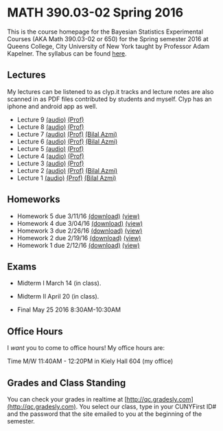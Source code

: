 # MATH 390.03-02 Spring 2016

This is the course homepage for the Bayesian Statistics Experimental Courses (AKA Math 390.03-02 or 650) for the Spring semester 2016 at Queens College, City University of New York taught by Professor Adam Kapelner. The syllabus can be found [here](https://raw.githubusercontent.com/kapelner/QC_Math_390.03-02_Spr_2016/master/syllabus/syllabus.pdf).

## Lectures

My lectures can be listened to as clyp.it tracks and lecture notes are also scanned in as PDF files contributed by students and myself. Clyp has an iphone and android app as well.

* Lecture 9 [(audio)](https://clyp.it/sdgprqba) [(Prof)](https://github.com/kapelner/QC_Math_390.03-02_Spr_2016/blob/master/lectures/lec09kap.pdf)
* Lecture 8 [(audio)](https://clyp.it/rpbeekhy) [(Prof)](https://github.com/kapelner/QC_Math_390.03-02_Spr_2016/blob/master/lectures/lec08kap.pdf)
* Lecture 7 [(audio)](https://clyp.it/lbe3cawg) [(Prof)](https://github.com/kapelner/QC_Math_390.03-02_Spr_2016/blob/master/lectures/lec07kap.pdf) [(Bilal Azmi)](https://github.com/kapelner/QC_Math_390.03-02_Spr_2016/blob/master/lectures/lec07ba.pdf)
* Lecture 6 [(audio)](https://clyp.it/okfpbdki) [(Prof)](https://github.com/kapelner/QC_Math_390.03-02_Spr_2016/blob/master/lectures/lec06kap.pdf) [(Bilal Azmi)](https://github.com/kapelner/QC_Math_390.03-02_Spr_2016/blob/master/lectures/lec06ba.pdf)
* Lecture 5 [(audio)](https://clyp.it/g0texiis) [(Prof)](https://github.com/kapelner/QC_Math_390.03-02_Spr_2016/blob/master/lectures/lec05kap.pdf)
* Lecture 4 [(audio)](https://clyp.it/1srsb14t) [(Prof)](https://github.com/kapelner/QC_Math_390.03-02_Spr_2016/blob/master/lectures/lec04kap.pdf)
* Lecture 3 [(audio)](https://clyp.it/fshu43qn) [(Prof)](https://github.com/kapelner/QC_Math_390.03-02_Spr_2016/blob/master/lectures/lec03kap.pdf)
* Lecture 2 [(audio)](https://clyp.it/epg3ptbh) [(Prof)](https://github.com/kapelner/QC_Math_390.03-02_Spr_2016/blob/master/lectures/lec02kap.pdf) [(Bilal Azmi)](https://github.com/kapelner/QC_Math_390.03-02_Spr_2016/blob/master/lectures/lec02ba.pdf)
* Lecture 1 [(audio)](https://clyp.it/pxhx0ple) [(Prof)](https://github.com/kapelner/QC_Math_390.03-02_Spr_2016/blob/master/lectures/lec01kap.pdf) [(Bilal Azmi)](https://github.com/kapelner/QC_Math_390.03-02_Spr_2016/blob/master/lectures/lec01ba.pdf)

## Homeworks

* Homework 5 due 3/11/16 [(download)](https://github.com/kapelner/QC_Math_390.03-02_Spr_2016/blob/master/homeworks/hw05/hw05.pdf?raw=true) [(view)](https://github.com/kapelner/QC_Math_390.03-02_Spr_2016/blob/master/homeworks/hw05/hw05.pdf)
* Homework 4 due 3/04/16 [(download)](https://github.com/kapelner/QC_Math_390.03-02_Spr_2016/blob/master/homeworks/hw04/hw04.pdf?raw=true) [(view)](https://github.com/kapelner/QC_Math_390.03-02_Spr_2016/blob/master/homeworks/hw04/hw04.pdf)
* Homework 3 due 2/26/16 [(download)](https://github.com/kapelner/QC_Math_390.03-02_Spr_2016/blob/master/homeworks/hw03/hw03.pdf?raw=true) [(view)](https://github.com/kapelner/QC_Math_390.03-02_Spr_2016/blob/master/homeworks/hw03/hw03.pdf)
* Homework 2 due 2/19/16 [(download)](https://github.com/kapelner/QC_Math_390.03-02_Spr_2016/blob/master/homeworks/hw02/hw02.pdf?raw=true) [(view)](https://github.com/kapelner/QC_Math_390.03-02_Spr_2016/blob/master/homeworks/hw02/hw02.pdf)
* Homework 1 due 2/12/16 [(download)](https://github.com/kapelner/QC_Math_390.03-02_Spr_2016/blob/master/homeworks/hw01/hw01.pdf?raw=true) [(view)](https://github.com/kapelner/QC_Math_390.03-02_Spr_2016/blob/master/homeworks/hw01/hw01.pdf)

## Exams

* Midterm I March 14 (in class). 

<!--
[(exam)](https://github.com/kapelner/QC_Math_390.03-02_Spr_2016/blob/master/exams/midterm1/midterm1.pdf) [(exam solutions)](https://github.com/kapelner/QC_Math_390.03-02_Spr_2016/blob/master/exams/midterm1/midterm1_solutions.pdf)-->

* Midterm II April 20 (in class). 

<!--
[(exam)](https://github.com/kapelner/QC_Math_390.03-02_Spr_2016/blob/master/exams/midterm2/midterm2.pdf) [(exam solutions)](https://github.com/kapelner/QC_Math_390.03-02_Spr_2016/blob/master/exams/midterm2/midterm2_solutions.pdf)-->

* Final May 25 2016 8:30AM-10:30AM

<!--
[(exam)](https://github.com/kapelner/QC_Math_390.03-02_Spr_2016/blob/master/exams/final/final.pdf) [(exam solutions)](https://github.com/kapelner/QC_Math_390.03-02_Spr_2016/blob/master/exams/final/final_solutions.pdf)-->

## Office Hours

I *want* you to come to office hours! My office hours are:

Time M/W 11:40AM - 12:20PM in Kiely Hall 604 (my office)

## Grades and Class Standing

You can check your grades in realtime at [http://qc.gradesly.com](http://qc.gradesly.com). You select our class, type in your CUNYFirst ID# and the password that the site emailed to you at the beginning of the semester.

